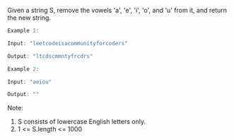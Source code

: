 Given a string S, remove the vowels 'a', 'e', 'i', 'o', and 'u' from it, and return the new string.

```java
Example 1:

Input: "leetcodeisacommunityforcoders"

Output: "ltcdscmmntyfrcdrs"
```
```java
Example 2:

Input: "aeiou"

Output: ""
 ```

Note:

1. S consists of lowercase English letters only.
2. 1 <= S.length <= 1000
